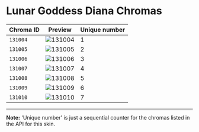 # Lunar Goddess Diana Chromas

| Chroma ID | Preview | Unique number |
|---|---|---|
| `131004` | ![131004](https://raw.communitydragon.org/latest/plugins/rcp-be-lol-game-data/global/default/v1/champion-chroma-images/131/131004.png) | 1 |
| `131005` | ![131005](https://raw.communitydragon.org/latest/plugins/rcp-be-lol-game-data/global/default/v1/champion-chroma-images/131/131005.png) | 2 |
| `131006` | ![131006](https://raw.communitydragon.org/latest/plugins/rcp-be-lol-game-data/global/default/v1/champion-chroma-images/131/131006.png) | 3 |
| `131007` | ![131007](https://raw.communitydragon.org/latest/plugins/rcp-be-lol-game-data/global/default/v1/champion-chroma-images/131/131007.png) | 4 |
| `131008` | ![131008](https://raw.communitydragon.org/latest/plugins/rcp-be-lol-game-data/global/default/v1/champion-chroma-images/131/131008.png) | 5 |
| `131009` | ![131009](https://raw.communitydragon.org/latest/plugins/rcp-be-lol-game-data/global/default/v1/champion-chroma-images/131/131009.png) | 6 |
| `131010` | ![131010](https://raw.communitydragon.org/latest/plugins/rcp-be-lol-game-data/global/default/v1/champion-chroma-images/131/131010.png) | 7 |

---

**Note:** 'Unique number' is just a sequential counter for the chromas listed in the API for this skin.